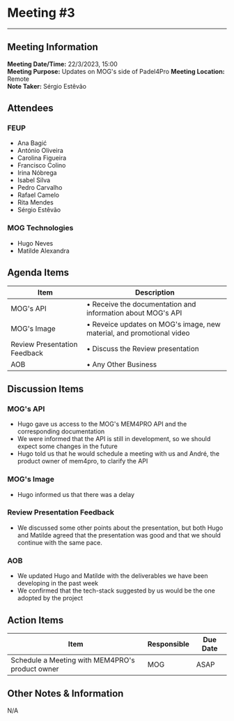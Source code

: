 # Meeting #3
--------------------

## Meeting Information
**Meeting Date/Time:** 22/3/2023, 15:00  
**Meeting Purpose:** Updates on MOG's side of Padel4Pro
**Meeting Location:** Remote  
**Note Taker:** Sérgio Estêvão

## Attendees

### FEUP
- Ana Bagić
- António Oliveira
- Carolina Figueira
- Francisco Colino
- Irina Nóbrega
- Isabel Silva
- Pedro Carvalho
- Rafael Camelo
- Rita Mendes
- Sérgio Estêvão

### MOG Technologies

- Hugo Neves
- Matilde Alexandra

## Agenda Items

Item | Description
---- | ----
MOG's API | • Receive the documentation and information about MOG's API
MOG's Image | • Reveice updates on MOG's image, new material, and promotional video
Review Presentation Feedback | • Discuss the Review presentation
AOB  | • Any Other Business



## Discussion Items

### MOG's API
- Hugo gave us access to the MOG's MEM4PRO API and the corresponding documentation
- We were informed that the API is still in development, so we should expect some changes in the future
- Hugo told us that he would schedule a meeting with us and André, the product owner of mem4pro, to clarify the API

### MOG's Image
- Hugo informed us that there was a delay 


### Review Presentation Feedback
- We discussed some other points about the presentation, but both Hugo and Matilde agreed that the presentation was good and that we should continue with the same pace.

### AOB
- We updated Hugo and Matilde with the deliverables we have been developing in the past week
- We confirmed that the tech-stack suggested by us would be the one adopted by the project



## Action Items
| Item | Responsible | Due Date |
| ---- | ---- | ---- |
| Schedule a Meeting with MEM4PRO's product owner  | MOG | ASAP |

## Other Notes & Information
N/A
